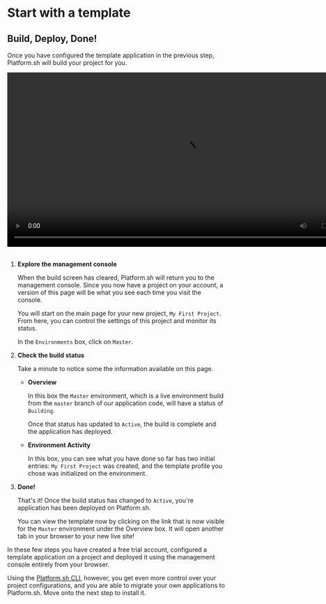 # Start with a template

## Build, Deploy, Done!

Once you have configured the template application in the previous step, Platform.sh will build your project for you.

<html>
<head>
<link rel="stylesheet" href="/styles/styles.css">
</head>
<body>
  <video width="800" controls autoplay loop>
    <source src="/videos/check-status.mp4" type="video/mp4">
  </video>
  <br/><br/> 
</body>
</html>

1. **Explore the management console**

   When the build screen has cleared, Platform.sh will return you to the management console. Since you now have a project on your account, a version of this page will be what you see each time you visit the console.
   
   You will start on the main page for your new project, `My First Project`. From here, you can control the settings of this project and monitor its status.
   
   In the `Environments` box, click on `Master`.
   
2. **Check the build status**

   Take a minute to notice some the information available on this page.
   
   * **Overview**
   
      In this box the `Master` environment, which is a live environment build from the `master` branch of our application code, will have a status of `Building`. 
            
      Once that status has updated to `Active`, the build is complete and the application has deployed.
      
   * **Environment Activity**
   
      In this box, you can see what you have done so far has two initial entries: `My First Project` was created, and the template profile you chose was initialized on the environment.
         
3. **Done!**

   That's it! Once the build status has changed to `Active`, you're application has been deployed on Platform.sh.
   
   You can view the template now by clicking on the link that is now visible for the `Master` environment under the Overview box. It will open another tab in your browser to your new live site!
      
   
In these few steps you have created a free trial account, configured a template application on a project and deployed it using the management console entirely from your browser. 

Using the [Platform.sh CLI](/development/cli.md), however, you get even more control over your project configurations, and you are able to migrate your own applications to Platform.sh. Move onto the next step to install it.

<html>
   <head>
      <link rel="stylesheet" href="/styles/styles.css">
      <script type = "text/javascript" src = "/scripts/buttons/buttons.js" ></script>
   </head>
   <body>
   <div id = "buttons"></div>
   <script>
   var buttonTextNext = "I have built and deployed a template application";
   makeButtons("full", buttonTextNext);
   </script>
   </body>
</html>
